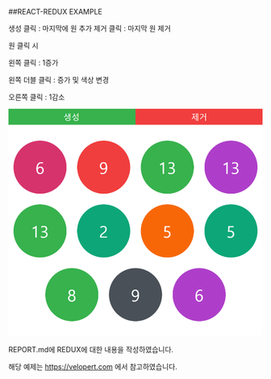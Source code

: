 ##REACT-REDUX EXAMPLE

생성 클릭 : 마지막에 원 추가
제거 클릭 : 마지막 원 제거

원 클릭 시

왼쪽 클릭 : 1증가

왼쪽 더블 클릭 : 증가 및 색상 변경

오른쪽 클릭 : 1감소

![실행 화면](./image/view.PNG)

REPORT.md에 REDUX에 대한 내용을 작성하였습니다.

해당 예제는 https://velopert.com 에서 참고하였습니다.